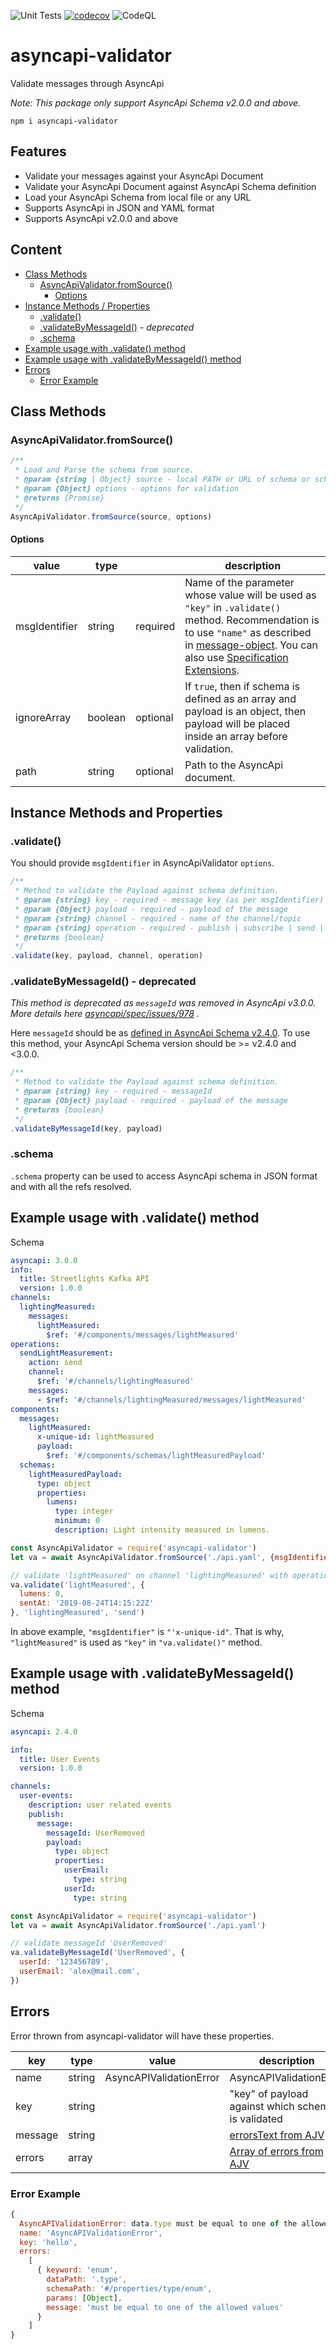 ![Unit Tests](https://github.com/WaleedAshraf/asyncapi-validator/workflows/Unit%20Tests/badge.svg) [![codecov](https://codecov.io/gh/WaleedAshraf/asyncapi-validator/graph/badge.svg?token=QlYEl26MvM)](https://codecov.io/gh/WaleedAshraf/asyncapi-validator) ![CodeQL](https://github.com/WaleedAshraf/asyncapi-validator/workflows/CodeQL/badge.svg)

# asyncapi-validator

Validate messages through AsyncApi

_Note: This package only support AsyncApi Schema v2.0.0 and above._

`npm i asyncapi-validator`

## Features
- Validate your messages against your AsyncApi Document
- Validate your AsyncApi Document against AsyncApi Schema definition
- Load your AsyncApi Schema from local file or any URL
- Supports AsyncApi in JSON and YAML format
- Supports AsyncApi v2.0.0 and above

## Content
- [Class Methods](#class-methods)
  - [AsyncApiValidator.fromSource()](#asyncapivalidatorfromsource)
    - [Options](#options)
- [Instance Methods / Properties](#instance-methods--properties)
  - [.validate()](#validate)
  - [.validateByMessageId()](#validateByMessageId) - _deprecated_
  - [.schema](#schema)
- [Example usage with .validate() method](#example-usage-with-validate-method)
- [Example usage with .validateByMessageId() method](#example-usage-with-validatebymessageid-method)
- [Errors](#errors)
  - [Error Example](#error-example)

## Class Methods

### AsyncApiValidator.fromSource()
```js
/** 
 * Load and Parse the schema from source.
 * @param {string | Object} source - local PATH or URL of schema or schema Object
 * @param {Object} options - options for validation
 * @returns {Promise}
 */
AsyncApiValidator.fromSource(source, options)
```

#### Options
| value | type | | description |
|-----|----|----|---|
| msgIdentifier | string | required | Name of the parameter whose value will be used as `"key"` in `.validate()` method. Recommendation is to use `"name"` as described in [message-object](https://www.asyncapi.com/docs/reference/specification/v3.0.0#messageObject). You can also use [Specification Extensions](https://www.asyncapi.com/docs/reference/specification/v3.0.0#specificationExtensions). |
| ignoreArray | boolean | optional | If `true`, then if schema is defined as an array and payload is an object, then payload will be placed inside an array before validation. |
| path | string | optional |  Path to the AsyncApi document. |

## Instance Methods and Properties

### .validate()

You should provide `msgIdentifier` in AsyncApiValidator `options`.

```js
/**
 * Method to validate the Payload against schema definition.
 * @param {string} key - required - message key (as per msgIdentifier)
 * @param {Object} payload - required - payload of the message
 * @param {string} channel - required - name of the channel/topic
 * @param {string} operation - required - publish | subscribe | send | receive
 * @returns {boolean}
 */
.validate(key, payload, channel, operation)
```

### .validateByMessageId() - deprecated
_This method is deprecated as `messageId` was removed in AsyncApi v3.0.0. More details here [asyncapi/spec/issues/978](https://github.com/asyncapi/spec/issues/978) ._

Here `messageId` should be as [defined in AsyncApi Schema v2.4.0](https://www.asyncapi.com/docs/specifications/v2.4.0#messageObject). To use this method, your AsyncApi Schema version should be >= v2.4.0 and <3.0.0.

```js
/**
 * Method to validate the Payload against schema definition.
 * @param {string} key - required - messageId
 * @param {Object} payload - required - payload of the message
 * @returns {boolean}
 */
.validateByMessageId(key, payload)
```

### .schema
`.schema` property can be used to access AsyncApi schema in JSON format and with all the refs resolved.

## Example usage with .validate() method
Schema
```yaml
asyncapi: 3.0.0
info:
  title: Streetlights Kafka API
  version: 1.0.0
channels:
  lightingMeasured:
    messages:
      lightMeasured:
        $ref: '#/components/messages/lightMeasured'
operations:
  sendLightMeasurement:
    action: send
    channel:
      $ref: '#/channels/lightingMeasured'
    messages:
      - $ref: '#/channels/lightingMeasured/messages/lightMeasured'
components:
  messages:
    lightMeasured:
      x-unique-id: lightMeasured
      payload:
        $ref: '#/components/schemas/lightMeasuredPayload'
  schemas:
    lightMeasuredPayload:
      type: object
      properties:
        lumens:
          type: integer
          minimum: 0
          description: Light intensity measured in lumens.
```
```js
const AsyncApiValidator = require('asyncapi-validator')
let va = await AsyncApiValidator.fromSource('./api.yaml', {msgIdentifier: 'x-unique-id'})

// validate 'lightMeasured' on channel 'lightingMeasured' with operation 'send'
va.validate('lightMeasured', {
  lumens: 0,
  sentAt: '2019-08-24T14:15:22Z'
}, 'lightingMeasured', 'send')
```
In above example, `"msgIdentifier"` is `"'x-unique-id"`. That is why, `"lightMeasured"` is used as `"key"` in `"va.validate()"` method.

## Example usage with .validateByMessageId() method
Schema
```yaml
asyncapi: 2.4.0

info:
  title: User Events
  version: 1.0.0

channels:
  user-events:
    description: user related events
    publish:
      message:
        messageId: UserRemoved
        payload:
          type: object
          properties:
            userEmail:
              type: string
            userId:
              type: string
```
```js
const AsyncApiValidator = require('asyncapi-validator')
let va = await AsyncApiValidator.fromSource('./api.yaml')

// validate messageId 'UserRemoved'
va.validateByMessageId('UserRemoved', {
  userId: '123456789',
  userEmail: 'alex@mail.com',
})
```

## Errors
Error thrown from asyncapi-validator will have these properties.

| key     | type   | value                   | description                                                                                                     |
|---------|--------|-------------------------|-----------------------------------------------------------------------------------------------------------------|
| name    | string | AsyncAPIValidationError | AsyncAPIValidationError                                                                                         |
| key     | string |                         | "key" of payload against which schema is validated                                                              |
| message | string |                         | [errorsText from AJV](https://ajv.js.org/api.html#ajv-errorstext-errors-object-options-object-string) |
| errors  | array  |                         | [Array of errors from AJV](https://ajv.js.org/api.html#validation-errors)                                |

### Error Example
```js
{
  AsyncAPIValidationError: data.type must be equal to one of the allowed values at MessageValidator.validate (.....
  name: 'AsyncAPIValidationError',
  key: 'hello',
  errors:
    [
      { keyword: 'enum',
        dataPath: '.type',
        schemaPath: '#/properties/type/enum',
        params: [Object],
        message: 'must be equal to one of the allowed values'
      }
    ]
}
```

